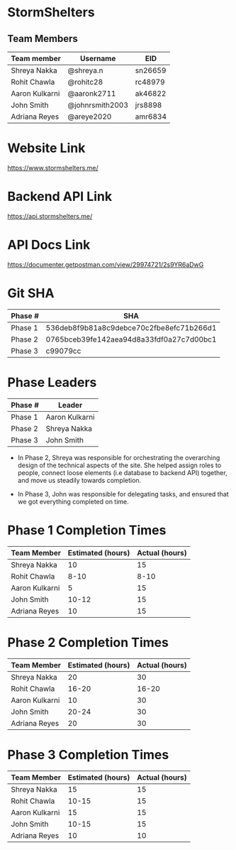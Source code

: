 # StormShelters
## Team Members
| Team member  | Username | EID |
| ------------- | ------------- | --------- |
| Shreya Nakka  | @shreya.n  |  sn26659
| Rohit Chawla  | @rohitc28  | rc48979
| Aaron Kulkarni| @aaronk2711 | ak46822
| John Smith    | @johnrsmith2003 | jrs8898
| Adriana Reyes | @areye2020  | amr6834


# Website Link

https://www.stormshelters.me/

# Backend API Link

https://api.stormshelters.me/

# API Docs Link

https://documenter.getpostman.com/view/29974721/2s9YR6aDwG


# Git SHA

| Phase #| SHA|
| ------ |--- |
| Phase 1| 536deb8f9b81a8c9debce70c2fbe8efc71b266d1 |
| Phase 2| 0765bceb39fe142aea94d8a33fdf0a27c7d00bc1 |
| Phase 3| c99079cc |

# Phase Leaders

| Phase #| Leader |
| -------|--------|
| Phase 1| Aaron Kulkarni |
| Phase 2| Shreya Nakka |
| Phase 3| John Smith |

* In Phase 2, Shreya was responsible for orchestrating the overarching design of the technical aspects of the site. She helped assign roles to people, connect loose elements (i.e database to backend API) together, and move us steadily towards completion. 

* In Phase 3, John was responsible for delegating tasks, and ensured that we got everything completed on time.

# Phase 1 Completion Times

|Team Member| Estimated (hours) | Actual (hours)|
| ----------|-------------------| --------------|
|Shreya Nakka |10 | 15|
|Rohit Chawla |8-10| 8-10|
|Aaron Kulkarni|5 | 15|
|John Smith    |10-12 | 15|
|Adriana Reyes | 10 | 15|

# Phase 2 Completion Times

|Team Member| Estimated (hours) | Actual (hours)|
| ----------|-------------------| --------------|
|Shreya Nakka |20 | 30|
|Rohit Chawla |16-20| 16-20|
|Aaron Kulkarni|10 | 30|
|John Smith    |20-24 | 30|
|Adriana Reyes | 20 | 30|

# Phase 3 Completion Times

|Team Member| Estimated (hours) | Actual (hours)|
| ----------|-------------------| --------------|
|Shreya Nakka |15 | 15|
|Rohit Chawla |10-15| 15|
|Aaron Kulkarni|15 | 15|
|John Smith    |10-15 | 15|
|Adriana Reyes | 10 | 10|
